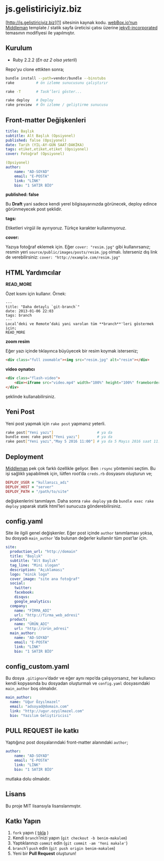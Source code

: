 # js.gelistiriciyiz.biz

[http://js.gelistiriciyiz.biz][1] sitesinin
kaynak kodu. [webBox.io’nun][2] [Middleman][3] template / statik
sayfa üreticisi çatısı üzerine [jekyll-incorporated][4]
temasının modifiyesi ile yapılmıştır.


## Kurulum

* Ruby 2.2.2 (*En az 2 olsa yeterli*)

Repo’yu clone ettikten sonra;

```bash
bundle install --path=vendor/bundle --binstubs
rake          # ön izleme sunucusunu çalıştırır

rake -T       # Task’leri göster...

rake deploy   # Deploy
rake preview  # Ön izleme / geliştirme sunucusu
```

## Front-matter Değişkenleri

```yaml
title: Başlık
subtitle: Alt Başlık (Opsiyonel)
published: false (Opsiyonel)
date: Tarih (YIL-AY-GÜN SAAT:DAKİKA)
tags: etiket,etiket,etiket (Opsiyonel)
cover: Fotoğraf (Opsiyonel)

(Opsiyonel)
author:
    name: "AD-SOYAD"
    email: "E-POSTA"
    link: "LİNK"
    bio: "1 SATIR BİO"
```

**published: false**

Bu **Draft** yani sadece kendi yerel bilgisayarınızda görünecek,
deploy edince görünmeyecek post şeklidir.

**tags:**

Etiketleri virgül ile ayırıyoruz. Türkçe karakter kullanmıyoruz.

**cover:**

Yazıya fotoğraf eklemek için. Eğer `cover: "resim.jpg"` gibi
kullanırsanız; resmin yeri `source/public/images/posts/resim.jpg`
olmalı. İsterseniz dış link de verebilirsiniz:
`cover: "http://example.com/resim.jpg"`


## HTML Yardımcılar

**READ_MORE**

Özet kısmı için kullanır. Örnek:

    ---
    title: "Daha detaylı `git-branch`"
    date: 2013-01-06 22:03
    tags: branch
    ---
    Local’deki ve Remote’daki yani varolan tüm **branch**'leri göstermek 
    için;
    READ_MORE
    

**zoom resim**

Eğer yazı içinde tıklayınca büyüyecek bir resim koymak isterseniz;

```html
<div class="full zoomable"><img src="resim.jpg" alt="resim"></div>
```

**video oynatıcı**

```html
<div class="flash-video">
    <div><iframe src="video.mp4" width="100%" height="100%" frameborder="0"></iframe></div>
</div>
```

şeklinde kullanabilirsiniz.


## Yeni Post

Yeni post yapmak için `rake post` yapmanız yeterli.

```bash
rake post["Yeni yazı"]                    # ya da
bundle exec rake post["Yeni yazı"]        # ya da
rake post["Yeni yazı","May 5 2016 11:00"] # ya da 5 Mayıs 2016 saat 11:00 için
```

## Deployment

[Middleman][3] pek çok farklı özellikle geliyor.
Ben `:rsync` yöntemini seçtim. Bu işi sağlıklı yapabilmek için, lütfen 
root’da `creds.rb` dosyasını oluşturun ve;

```ruby
DEPLOY_USER = "kullanıcı_adı"
DEPLOY_HOST = "server"
DEPLOY_PATH = "/path/to/site"
```

değişkenlerini tanımlayın. Daha sonra `rake deploy` ya da 
`bundle exec rake deploy` yaparak statik html’leri sunucuza 
gönderebilirsiniz.

## config.yaml

Site ile ilgili genel değişkenler. Eğer post içinde `author` tanımlaması
yoksa, bu dosyadı `main_author` ’da bulunan değerler kullanılır tüm
post’lar için.

```yaml
site:
  production_url: "http://domain"
  title: "Başlık"
  subtitle: "Alt Başlık"
  tag_line: "Mini slogan"
  description: "Açıklaması"
  logo: "minik logo"
  cover_image: "site ana fotoğraf"
  social:
    twitter: 
    facebook:
    disqus:
    google_analytics:
  company:
    name: "FİRMA_ADI"
    url: "http://firma_web_adresi"
  product:
    name: "ÜRÜN_ADI"
    url: "http://ürün_adresi"
  main_author:
    name: "AD-SOYAD"
    email: "E-POSTA"
    link: "LİNK"
    bio: "1 SATIR BİO"
```

## config_custom.yaml

Bu dosya `.gitignore`’dadır ve eğer aynı repo’da çalışıyorsanız, her kullanıcı
kendi kopyasında bu dosyadan oluşturmalı ve `config.yaml` dosyasındaki `main_author`
boş olmalıdır.

```yaml
main_author:
  name: "Uğur Özyılmazel"
  email: "adsoyad@domain.com"
  link: "http://ugur.ozyilmazel.com"
  bio: "Yazılım Geliştiricisi"
```

## PULL REQUEST ile katkı

Yaptığınız post dosyalarındaki front-matter alanındaki `author`;

```yaml
author:
    name: "AD-SOYAD"
    email: "E-POSTA"
    link: "LİNK"
    bio: "1 SATIR BİO"
```

mutlaka dolu olmalıdır.

## Lisans

Bu proje MIT lisansıyla lisanslanmıştır.

## Katkı Yapın

1. `fork` yapın ( [tıkla](https://github.com/gelistiriciyiz-biz/js.gelistiriciyiz.biz/fork) )
2. Kendi `branch`’inizi yapın (`git checkout -b benim-makalem`)
3. Yaptıklarınızı `commit` edin (`git commit -am 'Yeni makale'`)
4. `branch`’i `push` edin (`git push origin benim-makalem`)
5. Yeni bir **Pull Request** oluşturun!


[1]: http://js.gelistiriciyiz.biz
[2]: https://github.com/webBoxio/middleman-boilerplate-template
[3]: https://middlemanapp.com/
[4]: https://github.com/kippt/jekyll-incorporated
